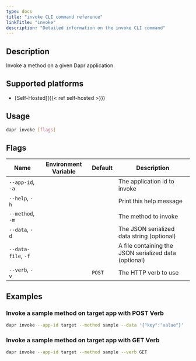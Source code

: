 ```yaml
---
type: docs
title: "invoke CLI command reference"
linkTitle: "invoke"
description: "Detailed information on the invoke CLI command"
---
```


## Description

Invoke a method on a given Dapr application.

## Supported platforms

- [Self-Hosted]({{< ref self-hosted >}})

## Usage
```bash
dapr invoke [flags]
```

## Flags

| Name | Environment Variable | Default | Description
| --- | --- | --- | --- |
| `--app-id`, `-a` | | | The application id to invoke |
| `--help`, `-h` | | | Print this help message |
| `--method`, `-m` | | | The method to invoke |
| `--data`, `-d` | | | The JSON serialized data string (optional) |
| `--data-file`, `-f` | | | A file containing the JSON serialized data (optional) 
| `--verb`, `-v` | | `POST` | The HTTP verb to use |

## Examples

### Invoke a sample method on target app with POST Verb
```bash
dapr invoke --app-id target --method sample --data '{"key":"value"}'
```

### Invoke a sample method on target app with GET Verb
```bash
dapr invoke --app-id target --method sample --verb GET
```

